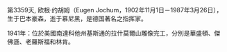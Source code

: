 第3359天, 欧根·约胡姆（Eugen Jochum，1902年11月1日－1987年3月26日），生于巴本豪森，逝于慕尼黑，是德国著名之指挥家。

1941年：位於美國南達科他州基斯通的拉什莫爾山雕像完工，分別是華盛頓、傑佛遜、老羅斯福和林肯。
